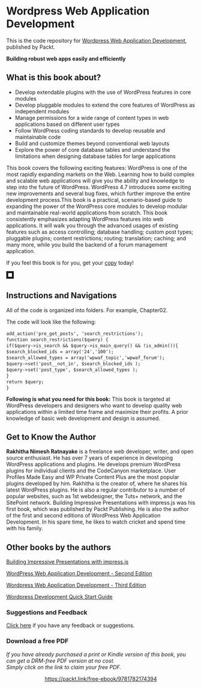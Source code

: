 # Wordpress Web Application Development

<a href="https://www.packtpub.com/web-development/wordpress-web-application-development?utm_source=github&utm_medium=repository&utm_campaign="><img src="https://prod.packtpub.com/media/catalog/product/cache/ecd051e9670bd57df35c8f0b122d8aea/9/7/9781787126800.png" alt="" height="256px" align="right"></a>

This is the code repository for [Wordpress Web Application Development](https://www.packtpub.com/web-development/wordpress-web-application-development?utm_source=github&utm_medium=repository&utm_campaign=), published by Packt.

**Building robust web apps easily and efficiently**

## What is this book about?
* Develop extendable plugins with the use of WordPress features in core modules
* Develop pluggable modules to extend the core features of WordPress as independent modules
* Manage permissions for a wide range of content types in web applications based on different user types 
* Follow WordPress coding standards to develop reusable and maintainable code 
* Build and customize themes beyond conventional web layouts
* Explore the power of core database tables and understand the limitations when designing database tables for large applications

This book covers the following exciting features:
WordPress is one of the most rapidly expanding markets on the Web. Learning how to build complex and scalable web applications will give you the ability and knowledge to step into the future of WordPress. WordPress 4.7 introduces some exciting new improvements and several bug fixes, which further improve the entire development process.This book is a practical, scenario-based guide to expanding the power of the WordPress core modules to develop modular and maintainable real-world applications from scratch. This book consistently emphasizes adapting WordPress features into web applications. It will walk you through the advanced usages of existing features such as access controlling; database handling; custom post types; pluggable plugins; content restrictions; routing; translation; caching; and many more, while you build the backend of a forum management application.


If you feel this book is for you, get your [copy](https://www.amazon.com/dp/1787126803) today!

<a href="https://www.packtpub.com/?utm_source=github&utm_medium=banner&utm_campaign=GitHubBanner"><img src="https://raw.githubusercontent.com/PacktPublishing/GitHub/master/GitHub.png" 
alt="https://www.packtpub.com/" border="5" /></a>

## Instructions and Navigations
All of the code is organized into folders. For example, Chapter02.

The code will look like the following:
```
add_action('pre_get_posts', 'search_restrictions');
function search_restrictions($query) {
if($query->is_search && $query->is_main_query() && !is_admin()){
$search_blocked_ids = array('24','100');
$search_allowed_types = array('wpwaf_topic','wpwaf_forum');
$query->set('post__not_in', $search_blocked_ids );
$query->set('post_type', $search_allowed_types );
}
return $query;
}
```

**Following is what you need for this book:**
This book is targeted at WordPress developers and designers who want to develop quality web applications within a limited time frame and maximize their profits. A prior knowledge of basic web development and design is assumed.


## Get to Know the Author
**Rakhitha Nimesh Ratnayake**
 is a freelance web developer, writer, and open source enthusiast. He has over 7 years of experience in developing WordPress applications and plugins. He develops premium WordPress plugins for individual clients and the CodeCanyon marketplace. User Profiles Made Easy and WP Private Content Plus are the most popular plugins developed by him. Rakhitha is the creator of, where he shares his latest WordPress plugins. He is also a regular contributor to a number of popular websites, such as 1st webdesigner, the Tuts+ network, and the SitePoint network. Building Impressive Presentations with impress.js was his first book, which was published by Packt Publishing. He is also the author of the first and second editions of WordPress Web Application Development. In his spare time, he likes to watch cricket and spend time with his family.	


## Other books by the authors
[Building Impressive Presentations with impress.js](https://www.packtpub.com/web-development/building-impressive-presentations-impressjs?utm_source=github&utm_medium=repository&utm_campaign=9781849696487 )

[WordPress Web Application Development - Second Edition](https://www.packtpub.com/application-development/wordpress-web-application-development-second-edition?utm_source=github&utm_medium=repository&utm_campaign=9781782174394 )

[Wordpress Web Application Development - Third Edition](https://www.packtpub.com/application-development/wordpress-web-application-development-third-edition?utm_source=github&utm_medium=repository&utm_campaign=9781787126800 )

[Wordpress Development Quick Start Guide](https://www.packtpub.com/application-development/wordpress-development-quick-start-guide?utm_source=github&utm_medium=repository&utm_campaign=9781789342871 )



### Suggestions and Feedback
[Click here](https://docs.google.com/forms/d/e/1FAIpQLSdy7dATC6QmEL81FIUuymZ0Wy9vH1jHkvpY57OiMeKGqib_Ow/viewform) if you have any feedback or suggestions.


### Download a free PDF

 <i>If you have already purchased a print or Kindle version of this book, you can get a DRM-free PDF version at no cost.<br>Simply click on the link to claim your free PDF.</i>
<p align="center"> <a href="https://packt.link/free-ebook/9781782174394">https://packt.link/free-ebook/9781782174394 </a> </p>
